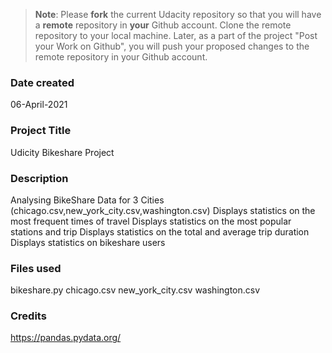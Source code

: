 >**Note**: Please **fork** the current Udacity repository so that you will have a **remote** repository in **your** Github account. Clone the remote repository to your local machine. Later, as a part of the project "Post your Work on Github", you will push your proposed changes to the remote repository in your Github account.

### Date created
06-April-2021

### Project Title
Udicity Bikeshare Project

### Description
Analysing BikeShare Data for 3 Cities (chicago.csv,new_york_city.csv,washington.csv)
Displays statistics on the most frequent times of travel
Displays statistics on the most popular stations and trip
Displays statistics on the total and average trip duration
Displays statistics on bikeshare users

### Files used
bikeshare.py
chicago.csv
new_york_city.csv
washington.csv

### Credits
https://pandas.pydata.org/
